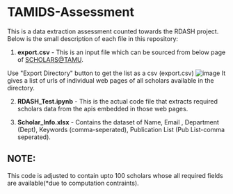 # TAMIDS-Assessment

This is a data extraction assessment counted towards the RDASH project. Below is the small description of each file in this repository:
1. **export.csv** - This is an input file which can be sourced from below page of [SCHOLARS@TAMU](https://scholars.library.tamu.edu/vivo/directory/People?collection=individual&fl=type,name,preferredTitle,researchAreas,positions,positionOrganization,thumbnail&facets=type,positionOrganization,researchAreas_nested_facets,selectedPublicationTag&type.type=STRING&type.pageSize=10&type.pageNumber=1&type.sort=COUNT,DESC&positionOrganization.type=STRING&positionOrganization.pageSize=10&positionOrganization.pageNumber=1&positionOrganization.sort=INDEX,ASC&researchAreas_nested_facets.type=STRING&researchAreas_nested_facets.pageSize=10&researchAreas_nested_facets.pageNumber=1&researchAreas_nested_facets.sort=COUNT,DESC&selectedPublicationTag.type=STRING&selectedPublicationTag.pageSize=10&selectedPublicationTag.pageNumber=1&selectedPublicationTag.sort=COUNT,DESC&class.filter=Person&class.opKey=EQUALS&filters=class&sort=name_sort,ASC&page=1).

Use "Export Directory" button to get the list as a csv (export.csv)
![image](https://github.com/samersonal/TAMIDS-Assessment/assets/32759792/f2b7d3f4-a8fb-479e-9f4b-eac87aebeb52)
It gives a list of urls of individual web pages of all scholars available in the directory.

2. **RDASH_Test.ipynb** - This is the actual code file that extracts required scholars data from the apis embedded in those web pages.

3. **Scholar_Info.xlsx** - Contains the dataset of Name, Email , Department (Dept), Keywords (comma-seperated), Publication List (Pub List-comma seperated).

## NOTE:

This code is adjusted to contain upto 100 scholars whose all required fields are available(*due to computation contraints).
